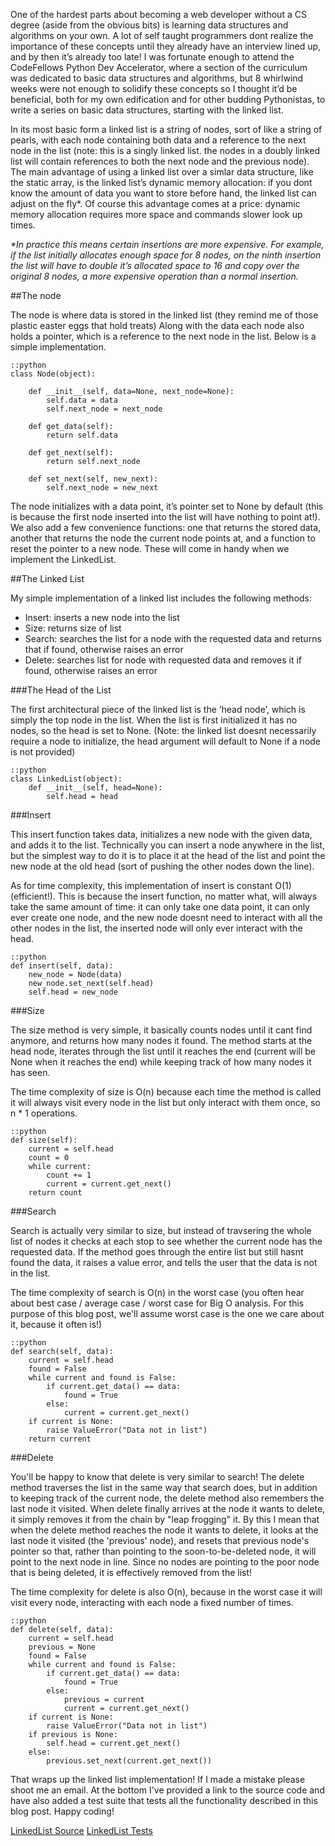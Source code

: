 
One of the hardest parts about becoming a web developer without a CS degree
(aside from the obvious bits) is learning data structures and algorithms on your own.
A lot of self taught programmers dont realize the importance of these concepts until they
already have an interview lined up, and by then it’s already too late!
I was fortunate enough to attend the CodeFellows Python Dev Accelerator,
where a section of the curriculum was dedicated to basic data structures and algorithms,
but 8 whirlwind weeks were not enough to solidify these concepts so I thought it’d be beneficial,
both for my own edification and for other budding Pythonistas, to write a series on
basic data structures, starting with the linked list.

In its most basic form a linked list is a string of nodes, sort of like a string of pearls,
with each node containing both data and a reference to the next node in the list
(note: this is a singly linked list. the nodes in a doubly linked list will contain references
to both the next node and the previous node).
The main advantage of using a linked list over a simlar data structure, like the static array,
is the linked list’s dynamic memory allocation: if you dont know the amount of data you want to
store before hand, the linked list can adjust on the fly*.  Of course this advantage comes at a price: dynamic memory allocation requires more space and commands slower look up times.

_*In practice this means certain insertions are more expensive. For example,
if the list initially allocates enough space for 8 nodes, on the ninth insertion
the list will have to double it’s allocated space to 16 and copy over the original
8 nodes, a more expensive operation than a normal insertion._

##The node

The node is where data is stored in the linked list (they remind me of those plastic easter eggs that hold treats)
Along with the data each node also holds a pointer, which is a reference to the next node in the list.  Below is a simple implementation.


    ::python
    class Node(object):

        def __init__(self, data=None, next_node=None):
            self.data = data
            self.next_node = next_node

        def get_data(self):
            return self.data

        def get_next(self):
            return self.next_node

        def set_next(self, new_next):
            self.next_node = new_next


The node initializes with a data point, it’s pointer set to None by default
(this is because the first node inserted into the list will have nothing to point at!).
We also add a few convenience functions: one that returns the stored data,
another that returns the node the current node points at,
and a function to reset the pointer to a new node.  These will come in
handy when we implement the LinkedList.

##The Linked List

My simple implementation of a linked list includes the following methods:

- Insert: inserts a new node into the list
- Size: returns size of list
- Search: searches the list for a node with the requested data and returns that if found, otherwise raises an error
- Delete: searches list for node with requested data and removes it if found, otherwise raises an error

###The Head of the List

The first architectural piece of the linked list is the ‘head node’,
which is simply the top node in the list. When the list is first initialized it has no nodes,
so the head is set to None. (Note: the linked list doesnt necessarily require a node to initialize,
the head argument will default to None if a node is not provided)

    ::python
    class LinkedList(object):
        def __init__(self, head=None):
            self.head = head

###Insert

This insert function takes data, initializes a new node with the given data,
and adds it to the list. Technically you can insert a node anywhere in the list,
but the simplest way to do it is to place it at the head of the list
and point the new node at the old head (sort of pushing the other nodes down the line).

As for time complexity, this implementation of insert is constant O(1) (efficient!).
This is because the insert function, no matter what, will always take the same amount
of time: it can only take one data point, it can only ever create one node, and the new
node doesnt need to interact with all the other nodes in the list, the inserted node will
only ever interact with the head.


    ::python
    def insert(self, data):
        new_node = Node(data)
        new_node.set_next(self.head)
        self.head = new_node

###Size

The size method is very simple, it basically counts nodes until it cant find anymore,
and returns how many nodes it found. The method starts at the head node, iterates through
the list until it reaches the end (current will be None when it reaches the end)
while keeping track of how many nodes it has seen.

The time complexity of size is O(n) because each time the method is called it will always
visit every node in the list but only interact with them once, so n * 1 operations.


    ::python
    def size(self):
        current = self.head
        count = 0
        while current:
            count += 1
            current = current.get_next()
        return count

###Search

Search is actually very similar to size, but instead of travsering the whole list
of nodes it checks at each stop to see whether the current node has the requested
data.  If the method goes through the entire list but still hasnt found the data,
it raises a value error, and tells the user that the data is not in the list.

The time complexity of search is O(n) in the worst case
(you often hear about best case / average case / worst case for Big O analysis.
For this purpose of this blog post, we'll assume worst case is the one we care about it, because
it often is!)


    ::python
    def search(self, data):
        current = self.head
        found = False
        while current and found is False:
            if current.get_data() == data:
                found = True
            else:
                current = current.get_next()
        if current is None:
            raise ValueError("Data not in list")
        return current


###Delete

You'll be happy to know that delete is very similar to search! The delete method
traverses the list in the same way that search does, but in addition to keeping
track of the current node, the delete method also remembers the last node it visited.
When delete finally arrives at the node it wants to delete, it simply removes it from the
chain by "leap frogging" it.  By this I mean that when the delete method reaches the node it wants
to delete, it looks at the last node it visited (the 'previous' node), and resets that previous
node's pointer so that, rather than pointing to the soon-to-be-deleted node, it will point to the
next node in line.  Since no nodes are pointing to the poor node that is being deleted, it is
effectively removed from the list!


The time complexity for delete is also O(n), because in the worst case it will visit
every node, interacting with each node a fixed number of times.


    ::python
    def delete(self, data):
        current = self.head
        previous = None
        found = False
        while current and found is False:
            if current.get_data() == data:
                found = True
            else:
                previous = current
                current = current.get_next()
        if current is None:
            raise ValueError("Data not in list")
        if previous is None:
            self.head = current.get_next()
        else:
            previous.set_next(current.get_next())

That wraps up the linked list implementation! If I made a mistake please shoot me an email.
At the bottom I've provided a link to the source code and have also added a test suite
that tests all the functionality described in this blog post. Happy coding!

[LinkedList Source](https://github.com/johnshiver/algorithms/blob/master/linked_list/linked_list.py)
[LinkedList Tests](https://github.com/johnshiver/algorithms/blob/master/linked_list/test_linked.py)


